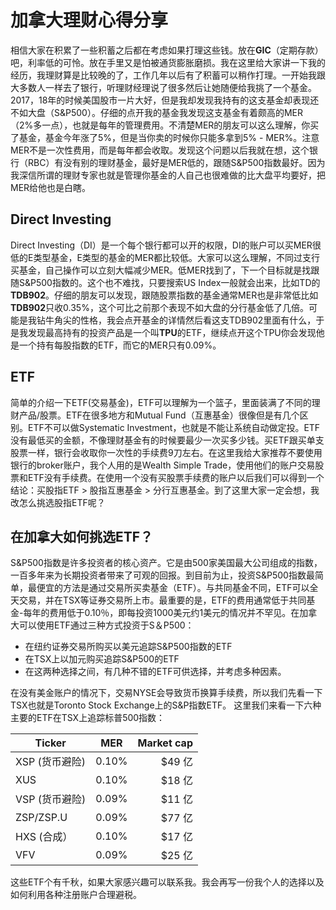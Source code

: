 # 加拿大理财心得分享

相信大家在积累了一些积蓄之后都在考虑如果打理这些钱。放在**GIC**（定期存款）吧，利率低的可怜。放在手里又是怕被通货膨胀磨损。我在这里给大家讲一下我的经历，我理财算是比较晚的了，工作几年以后有了积蓄可以稍作打理。一开始我跟大多数人一样去了银行，听理财经理说了很多然后让她随便给我挑了一个基金。2017，18年的时候美国股市一片大好，但是我却发现我持有的这支基金却表现还不如大盘（S&P500）。仔细的点开我的基金我发现这支基金有着颇高的MER（2%多一点），也就是每年的管理费用。不清楚MER的朋友可以这么理解，你买了基金，基金今年涨了5%，但是当你卖的时候你只能多拿到5% - MER%。注意MER不是一次性费用，而是每年都会收取。发现这个问题以后我就在想，这个银行（RBC）有没有别的理财基金，最好是MER低的，跟随S&P500指数最好。因为我深信所谓的理财专家也就是管理你基金的人自己也很难做的比大盘平均要好，把MER给他也是白瞎。

## Direct Investing
Direct Investing（DI）是一个每个银行都可以开的权限，DI的账户可以买MER很低的E类型基金，E类型的基金的MER都比较低。大家可以这么理解，不同过支行买基金，自己操作可以立刻大幅减少MER。低MER找到了，下一个目标就是找跟随S&P500指数的。这个也不难找，只要搜索US Index一般就会出来，比如TD的**TDB902**。仔细的朋友可以发现，跟随股票指数的基金通常MER也是非常低比如**TDB902**只收0.35%，这个可比之前那个表现不如大盘的分行基金低了几倍。可能是我钻牛角尖的性格，我会点开基金的详情然后看这支TDB902里面有什么，于是我发现最高持有的投资产品是一个叫**TPU**的ETF，继续点开这个TPU你会发现他是一个持有每股指数的ETF，而它的MER只有0.09%。


## ETF
简单的介绍一下ETF(交易基金)，ETF可以理解为一个篮子，里面装满了不同的理财产品/股票。ETF在很多地方和Mutual Fund（互惠基金）很像但是有几个区别。ETF不可以做Systematic Investment，也就是不能让系统自动做定投。ETF没有最低买的金额，不像理财基金有的时候要最少一次买多少钱。买ETF跟买单支股票一样，银行会收取你一次性的手续费9刀左右。在这里我给大家推荐不要使用银行的broker账户，我个人用的是Wealth Simple Trade，使用他们的账户交易股票和ETF没有手续费。在使用一个没有买股票手续费的账户以后我们可以得到一个结论：买股指ETF > 股指互惠基金 > 分行互惠基金。到了这里大家一定会想，我改怎么挑选股指ETF呢？

## 在加拿大如何挑选ETF？

S&P500指数是许多投资者的核心资产。它是由500家美国最大公司组成的指数，一百多年来为长期投资者带来了可观的回报。到目前为止，投资S&P500指数最简单，最便宜的方法是通过交易所买卖基金（ETF）。与共同基金不同，ETF可以全天交易，并在TSX等证券交易所上市。最重要的是，ETF的费用通常低于共同基金-每年的费用低于0.10％，即每投资1000美元约1美元的情况并不罕见。在加拿大可以使用ETF通过三种方式投资于S＆P500：

- 在纽约证券交易所购买以美元追踪S&P500指数的ETF
- 在TSX上以加元购买追踪S&P500的ETF
- 在这两种选择之间，有几种不错的ETF可供选择，并考虑多种因素。

在没有美金账户的情况下，交易NYSE会导致货币换算手续费，所以我们先看一下TSX也就是Toronto Stock Exchange上的S&P指数ETF。
这里我们来看一下六种主要的ETF在TSX上追踪标普500指数：

| Ticker        | MER           | Market cap  |
| ------------- |:-------------:| -----:|
| XSP (货币避险)      | 0.10% | $49 亿 |
| XUS       | 0.10% | $18 亿 |
| VSP (货币避险)       | 0.09% | $11 亿 |
| ZSP/ZSP.U       | 0.09% | $77 亿 |
| HXS (合成）      | 0.10% | $17 亿 |
| VFV       | 0.09% | $25 亿 |


这些ETF个有千秋，如果大家感兴趣可以联系我。我会再写一份我个人的选择以及如何利用各种注册账户合理避税。




